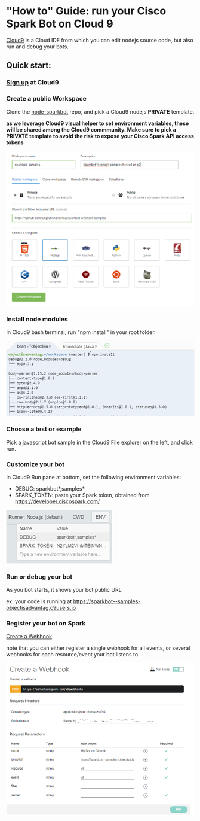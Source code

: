 # "How to" Guide: run your Cisco Spark Bot on Cloud 9

[Cloud9](https://c9.io/) is a Cloud IDE from which you can edit nodejs source code, but also run and debug your bots.

## Quick start:

### [Sign up](https://c9.io/signup) at Cloud9 

### Create a public Workspace

Clone the [node-sparkbot](https://github.com/ObjectIsAdvantag/sparkbot-webhook-samples) repo, and pick a Cloud9 nodejs __PRIVATE__ template.

__as we leverage Cloud9 visual helper to set environment variables, these will be shared among the Cloud9 commmunity.
Make sure to pick a PRIVATE template to avoid the risk to expose your Cisco Spark API access tokens__

![](img/cloud9-create-workspace.png)


### Install node modules

In Cloud9 bash terminal, run "npm install" in your root folder.

![](img/cloud9-npm-install.png)


### Choose a test or example

Pick a javascript bot sample in the Cloud9 File explorer on the left, and click run.


### Customize your bot

In Cloud9 Run pane at bottom, set the following environment variables:
- DEBUG: sparkbot*,samples*
- SPARK_TOKEN: paste your Spark token, obtained from https://developer.ciscospark.com/

![](img/cloud9-env-variables.png)


### Run or debug your bot

As you bot starts, it shows your bot public URL

ex: your code is running at https://sparkbot--samples-objectisadvantag.c9users.io


### Register your bot on Spark 

[Create a Webhook](https://developer.ciscospark.com/endpoint-webhooks-post.html)

note that you can either register a single webhook for all events, or several webhooks for each resource/event your bot listens to.

![](../docs/img/cloud9-create-webhook.png)





